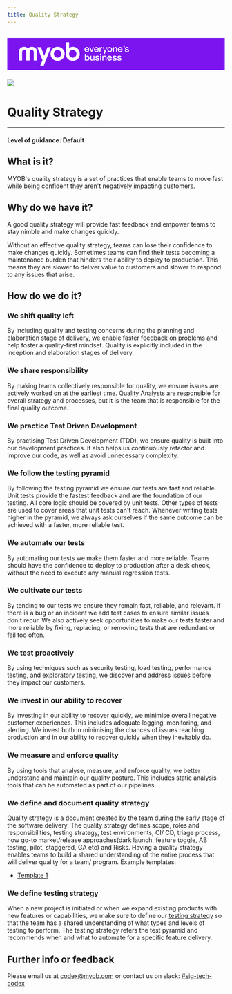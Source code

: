 ```yaml
---
title: Quality Strategy
---
```


![MYOB Banner](../../assets/images/myob-banner.png)
---


<!-- confluence-page-id: 9293923467 -->
![](../assets/BANNER.png)

# Quality Strategy

---

#### Level of guidance: Default

## What is it?
MYOB's quality strategy is a set of practices that enable teams to move fast while being confident they aren't negatively impacting customers.

## Why do we have it?
A good quality strategy will provide fast feedback and empower teams to stay nimble and make changes quickly.

Without an effective quality strategy, teams can lose their confidence to make changes quickly. Sometimes teams can find their tests becoming a maintenance burden that hinders their ability to deploy to production. This means they are slower to deliver value to customers and slower to respond to any issues that arise.

## How do we do it?

### We shift quality left
By including quality and testing concerns during the planning and elaboration stage of delivery, we enable faster feedback on problems and help foster a quality-first mindset. Quality is explicitly included in the inception and elaboration stages of delivery.

### We share responsibility
By making teams collectively responsible for quality, we ensure issues are actively worked on at the earliest time.
Quality Analysts are responsible for overall strategy and processes, but it is the team that is responsible for the final quality outcome.

### We practice Test Driven Development
By practising Test Driven Development (TDD), we ensure quality is built into our development practices.
It also helps us continuously refactor and improve our code, as well as avoid unnecessary complexity.

### We follow the testing pyramid
By following the testing pyramid we ensure our tests are fast and reliable. Unit tests provide the fastest feedback and are the foundation of our testing.
All core logic should be covered by unit tests.
Other types of tests are used to cover areas that unit tests can't reach. Whenever writing tests higher in the pyramid, we always ask ourselves if the same outcome can be achieved with a faster, more reliable test.

### We automate our tests
By automating our tests we make them faster and more reliable. Teams should have the confidence to deploy to production after a desk check, without the need to execute any manual regression tests.

### We cultivate our tests
By tending to our tests we ensure they remain fast, reliable, and relevant. If there is a bug or an incident we add test cases to ensure similar issues don't recur. We also actively seek opportunities to make our tests faster and more reliable by fixing, replacing, or removing tests that are redundant or fail too often.

### We test proactively
By using techniques such as security testing, load testing, performance testing, and exploratory testing, we discover and address issues before they impact our customers.

### We invest in our ability to recover
By investing in our ability to recover quickly, we minimise overall negative customer experiences. This includes adequate logging, monitoring, and alerting. We invest both in minimising the chances of issues reaching production and in our ability to recover quickly when they inevitably do.

### We measure and enforce quality
By using tools that analyse, measure, and enforce quality, we better understand and maintain our quality posture. This includes static analysis tools that can be automated as part of our pipelines.

### We define and document quality strategy
Quality strategy is a document created by the team during the early stage of the software delivery. The quality strategy defines scope, roles and responsibilities, testing strategy, test environments, CI/ CD, triage process, how go-to market/release approaches(dark launch, feature toggle, AB testing, pilot, staggered, GA etc) and Risks. Having a quality strategy enables teams to build a shared understanding of the entire process that will deliver quality for a team/ program.
Example templates:  
* [Template 1](https://myobconfluence.atlassian.net/wiki/spaces/SA/pages/8693711665/Quality+Strategy+Structure)

### We define testing strategy 
When a new project is initiated or when we expand existing products with new features or capabilities, we make sure to define our [testing strategy](./testing-strategy.md) so that the team has a shared understanding of what types and levels of testing to perform. The testing strategy refers the test pyramid and recommends when and what to automate for a specific feature delivery.  

## Further info or feedback
Please email us at codex@myob.com or contact us on slack: [#sig-tech-codex](https://myob.slack.com/archives/C02N8ADPGUX)
